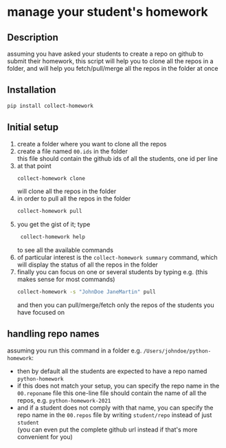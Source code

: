 # manage your student's homework

## Description

assuming you have asked your students to create a repo on github to submit their homework,
this script will help you to clone all the repos in a folder, 
and will help you fetch/pull/merge all the repos in the folder at once

## Installation

```bash
pip install collect-homework
```

## Initial setup

1. create a folder where you want to clone all the repos
1. create a file named `00.ids` in the folder  
   this file should contain the github ids of all the students, one id per line
1. at that point  
   ```bash
   collect-homework clone
   ```
   will clone all the repos in the folder
1. in order to pull all the repos in the folder  
   ```bash
   collect-homework pull
   ```
1. you get the gist of it; type
   ```bash
    collect-homework help
    ```
    to see all the available commands
1. of particular interest is the `collect-homework summary` command, 
   which will display the status of all the repos in the folder
1. finally you can focus on one or several students by typing e.g. (this makes sense for most commands)
   ```bash
   collect-homework -s "JohnDoe JaneMartin" pull
   ```
   and then you can pull/merge/fetch only the repos of the students you have focused on

## handling repo names

assuming you run this command in a folder e.g. `/Users/johndoe/python-homework`:

- then by default all the students are expected to have a repo named `python-homework`
- if this does not match your setup, you can specify the repo name in the `00.reponame` file
this one-line file should contain the name of all the repos, e.g. `python-homework-2021`
- and if a student does not comply with that name, you can specify the repo name in the `00.repos` 
  file by writing `student/repo` instead of just `student`  
  (you can even put the complete github url instead if that's more convenient for you)
